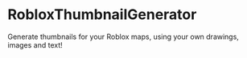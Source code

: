 # RobloxThumbnailGenerator
Generate thumbnails for your Roblox maps, using your own drawings, images and text!
